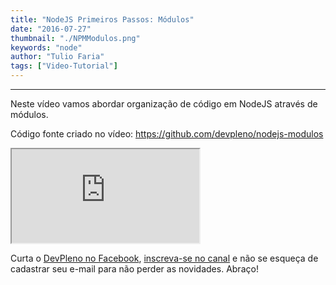 ```yaml
---
title: "NodeJS Primeiros Passos: Módulos"
date: "2016-07-27"
thumbnail: "./NPMModulos.png"
keywords: "node"
author: "Tulio Faria"
tags: ["Video-Tutorial"]
---
```


---
Neste vídeo vamos abordar organização de código em NodeJS através de módulos. 

Código fonte criado no vídeo: https://github.com/devpleno/nodejs-modulos 

<div class="embed-responsive embed-responsive-16by9 mb-4">
  <iframe class="embed-responsive-item" src="https://www.youtube.com/embed/9yX4ifWa0YU" allowfullscreen></iframe>
</div>

Curta o [DevPleno no Facebook](https://www.facebook.com/devpleno), [inscreva-se no canal](https://www.youtube.com/devplenocom) e não se esqueça de cadastrar seu e-mail para não perder as novidades. Abraço!